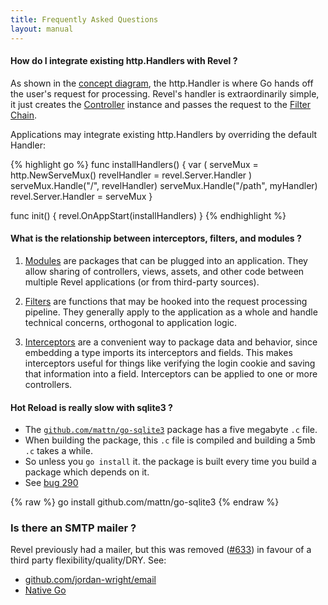 ```yaml
---
title: Frequently Asked Questions
layout: manual
---
```

#### How do I integrate existing http.Handlers with Revel ?

As shown in the [concept diagram](concepts.html), the http.Handler is where Go
hands off the user's request for processing.  Revel's handler is extraordinarily
simple, it just creates the [Controller](controllers.html) instance and passes the request to the
[Filter Chain](filters.html).

Applications may integrate existing http.Handlers by overriding the default Handler:

{% highlight go %}
func installHandlers() {
    var (
        serveMux     = http.NewServeMux()
        revelHandler = revel.Server.Handler
    )
    serveMux.Handle("/",     revelHandler)
    serveMux.Handle("/path", myHandler)
    revel.Server.Handler = serveMux
}

func init() {
    revel.OnAppStart(installHandlers)
}
{% endhighlight %}


#### What is the relationship between interceptors, filters, and modules ?

1. [Modules](modules.html) are packages that can be plugged into an application. They allow
sharing of controllers, views, assets, and other code between multiple Revel
applications (or from third-party sources).

2. [Filters](filters.html) are functions that may be hooked into the request processing
pipeline.  They generally apply to the application as a whole and handle
technical concerns, orthogonal to application logic.

3. [Interceptors](interceptors,html) are a convenient way to package data and behavior, since
embedding a type imports its interceptors and fields.  This makes interceptors
useful for things like verifying the login cookie and saving that information
into a field.  Interceptors can be applied to one or more controllers.

#### Hot Reload is really slow with sqlite3 ?

- The [`github.com/mattn/go-sqlite3`](https://github.com/mattn/go-sqlite3) package has a five megabyte `.c` file.
- When building the package, this `.c` file is compiled and building a 5mb `.c` takes a while.
- So unless you `go install` it. the package is built every time you build a package which depends on it.
- See [bug 290](https://github.com/revel/revel/issues/290#issuecomment-52385218)

{% raw %}
    go install github.com/mattn/go-sqlite3
{% endraw %}


### Is there an SMTP mailer ?

Revel previously had a mailer, but this was removed ([#633](https://github.com/revel/revel/pull/633))
in favour of a third party flexibility/quality/DRY. See:

- [github.com/jordan-wright/email](https://github.com/jordan-wright/email)
- [Native Go](https://github.com/golang/go/wiki/SendingMail)

